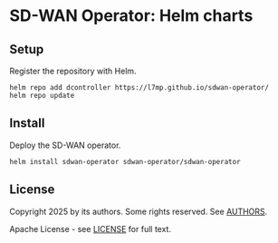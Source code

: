 # SD-WAN Operator: Helm charts

## Setup

Register the repository with Helm.

``` console
helm repo add dcontroller https://l7mp.github.io/sdwan-operator/
helm repo update
```

## Install

Deploy the SD-WAN operator.

``` console
helm install sdwan-operator sdwan-operator/sdwan-operator
```

## License

Copyright 2025 by its authors. Some rights reserved. See [AUTHORS](AUTHORS).

Apache License - see [LICENSE](LICENSE) for full text.
